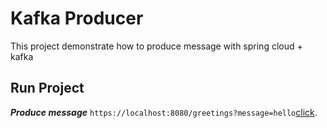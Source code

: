 # Kafka Producer

This project demonstrate how to produce message with spring cloud + kafka

## Run Project

_**Produce message**_  `https://localhost:8080/greetings?message=hello`[click](https://localhost:8080/greetings?message=hello).
